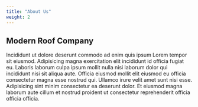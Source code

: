```yaml
---
title: "About Us"
weight: 2
---
```


## Modern Roof Company

Incididunt ut dolore deserunt commodo ad enim quis ipsum Lorem tempor sit eiusmod. Adipisicing magna exercitation elit incididunt id officia fugiat eu. Laboris laborum culpa ipsum mollit nulla nisi laborum dolor qui incididunt nisi sit aliqua aute. Officia eiusmod mollit elit eiusmod eu officia consectetur magna esse nostrud qui. Ullamco irure velit amet sunt nisi esse. Adipisicing sint minim consectetur ea deserunt dolor. Et eiusmod magna laborum aute cillum et nostrud proident ut consectetur reprehenderit officia officia officia.
